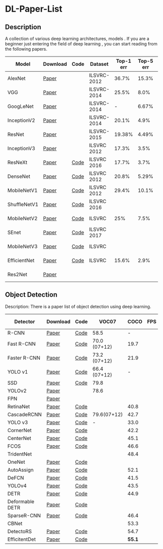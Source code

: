 # DL-Paper-List

## Description

A collection of various deep learning architectures, models .  If you are a beginner just entering the field of deep learning , you can start reading from the following papers.

| Model        | Download                                                     | Code                                                         | Dataset     | Top-1 err | Top-5 err | FLOPs | Published in |
| ------------ | ------------------------------------------------------------ | ------------------------------------------------------------ | ----------- | --------- | --------- | ----- | ------------ |
| AlexNet      | <a href="http://papers.nips.cc/paper/4824-imagenet-classification-with-deep-convolutional-neural-networks.pdf">Paper</a> |                                                              | ILSVRC-2012 | 36.7%     | 15.3%     |       | NIPs 2012    |
| VGG          | <a href="https://arxiv.org/pdf/1409.1556.pdf">Paper</a>      |                                                              | ILSVRC-2014 | 25.5%     | 8.0%      |       | ICLR 2015    |
| GoogLeNet    | <a href="https://arxiv.org/pdf/1409.4842.pdf">Paper</a>      |                                                              | ILSVRC-2014 | -         | 6.67%     |       | CVPR 2015    |
| InceptionV2  | <a href="https://arxiv.org/pdf/1502.03167.pdf">Paper</a>     |                                                              | ILSVRC-2014 | 20.1%     | 4.9%      |       | arxiv 2015   |
| ResNet       | <a href="https://arxiv.org/pdf/1512.03385.pdf">Paper</a>     |                                                              | ILSVRC-2015 | 19.38%    | 4.49%     |       | arxiv 2015   |
| InceptionV3  | <a href="https://arxiv.org/pdf/1512.00567.pdf">Paper</a>     |                                                              | ILSVRC 2012 | 17.3%     | 3.5%      |       | CVPR 2016    |
| ResNeXt      | <a href="https://arxiv.org/pdf/1611.05431.pdf">Paper</a>     | <a href="https://github.com/facebookresearch/ResNeXt">Code</a> | ILSVRC 2016 | 17.7%     | 3.7%      |       | CVPR 2017    |
| DenseNet     | <a href="https://arxiv.org/pdf/1608.06993.pdf">Paper</a>     | <a href="https://github.com/liuzhuang13/DenseNet">Code</a>   | ILSVRC 2012 | 20.8%     | 5.29%     |       | CVPR 2017    |
| MobileNetV1  | <a href="https://arxiv.org/pdf/1704.04861.pdf">Paper</a>     | <a href="https://github.com/tensorflow/models/blob/master/research/slim/nets/mobilenet_v1.md">Code</a> | ILSVRC 2012 | 29.4%     | 10.1%     |       | CVPR 2017    |
| ShuffleNetV1 | <a href="https://arxiv.org/pdf/1707.01083.pdf">Paper</a>     | <a href="https://github.com/MG2033/ShuffleNet">Code</a>      | ILSVRC 2016 |           |           |       | arxiv 2017   |
| MobileNetV2  | <a href="https://arxiv.org/pdf/1801.04381.pdf">Paper</a>     | <a href="https://github.com/tensorflow/models/blob/master/research/slim/nets/mobilenet/README.md">Code</a> | ILSVRC      | 25%       | 7.5%      |       | CVPR 2018    |
| SEnet        | <a href="http://openaccess.thecvf.com/content_cvpr_2018/papers/Hu_Squeeze-and-Excitation_Networks_CVPR_2018_paper.pdf">Paper</a> | <a href="https://github.com/hujie-frank/SENet">Code</a>      | ILSVRC 2017 |           |           |       | CVPR 2018    |
| MobileNetV3  | <a href="https://arxiv.org/pdf/1905.02244.pdf">Paper</a>     | <a href="https://github.com/tensorflow/models/blob/master/research/slim/nets/mobilenet/README.md">Code</a> | ILSVRC      |           |           |       | ICCV 2019    |
| EfficientNet | <a href="https://arxiv.org/pdf/1905.11946.pdf">Paper</a>     | <a href="https://github.com/qubvel/efficientnet">Code</a>    | ILSVRC      | 15.6%     | 2.9%      |       | ICML 2019    |
| Res2Net      | <a href="https://arxiv.org/pdf/1904.01169.pdf">Paper</a>     |                                                              |             |           |           |       | CVPR 2019    |



## Object Detection

Description:   There is a paper list of object detection using deep learning.

| Detector        | Download                                                     | Code                                                         | VOC07        | COCO     | FPS  |      | Published In |
| --------------- | ------------------------------------------------------------ | ------------------------------------------------------------ | ------------ | -------- | ---- | ---- | ------------ |
| R-CNN           | <a href="https://arxiv.org/pdf/1311.2524.pdf">Paper</a>      | <a href="https://github.com/rbgirshick/rcnn">Code</a>        | 58.5         | -        |      |      | CVPR14       |
| Fast R-CNN      | <a href="https://arxiv.org/pdf/1504.08083.pdf">Paper</a>     | <a href="https://github.com/rbgirshick/fast-rcnn">Code</a>   | 70.0 (07+12) | 19.7     |      |      | ICCV15       |
| Faster R-CNN    | <a href="https://papers.nips.cc/paper/5638-faster-r-cnn-towards-real-time-object-detection-with-region-proposal-networks.pdf">Paper</a> | <a href="https://github.com/rbgirshick/py-faster-rcnn">Code</a> | 73.2 (07+12) | 21.9     |      |      | NIPS  15     |
| YOLO v1         | <a href="https://arxiv.org/pdf/1506.02640.pdf">Paper</a>     | <a href="https://pjreddie.com/darknet/yolo/">Code</a>        | 66.4 (07+12) | -        |      |      | CVPR16       |
| SSD             | <a href="https://arxiv.org/pdf/1512.02325.pdf">Paper</a>     | <a href="https://github.com/weiliu89/caffe/tree/ssd">Code</a> | 79.8         |          |      |      | ECCV16       |
| YOLOv2          | <a href="https://arxiv.org/pdf/1612.08242">Paper</a>         |                                                              | 78.6         |          |      |      | CVPR17       |
| FPN             | <a href="https://arxiv.org/pdf/1612.03144.pdf">Paper</a>     |                                                              |              |          |      |      | CVPR17       |
| RetinaNet       | <a href="https://arxiv.org/pdf/1708.02002.pdf">Paper</a>     | <a href="https://github.com/facebookresearch/Detectron">Code</a> |              | 40.8     |      |      | ICCV17       |
| CascadeRCNN     | <a href="http://www.svcl.ucsd.edu/publications/conference/2018/cvpr/cascade-rcnn.pdf">Paper</a> | <a href="https://github.com/zhaoweicai/cascade-rcnn">Code</a> | 79.6(07+12)  | 42.7     |      |      | CVPR18       |
| YOLO v3         | <a href="https://pjreddie.com/media/files/papers/YOLOv3.pdf">Paper</a> | <a href="https://pjreddie.com/darknet/yolo/">Code</a>        | -            | 33.0     |      |      | arXiv18      |
| CornerNet       | <a href="https://arxiv.org/pdf/1808.01244.pdf">Paper</a>     | <a href="https://github.com/princeton-vl/CornerNet">Code</a> |              | 42.2     |      |      | ECCV18       |
| CenterNet       | <a href="https://arxiv.org/pdf/1904.07850.pdf">Paper</a>     | <a href="https://github.com/xingyizhou/CenterNet">Code</a>   |              | 45.1     |      |      | arxiv19      |
| FCOS            | <a href="https://arxiv.org/pdf/1904.01355.pdf">Paper</a>     | <a href="https://github.com/tianzhi0549/FCOS">Code</a>       |              | 46.6     |      |      | ICCV19       |
| TridentNet      |                                                              |                                                              |              | 48.4     |      |      | ICCV19       |
| OneNet          | <a href="https://arxiv.org/pdf/2012.05780.pdf">Paper</a>     | <a href="https://github.com/PeizeSun/OneNet">Code</a>        |              |          |      |      | arXiv20      |
| AutoAssign      | <a href="https://arxiv.org/abs/2007.03496">Paper</a>         | <a href="https://github.com/Megvii-BaseDetection/AutoAssign">Code</a> |              | 52.1     |      |      |              |
| DeFCN           | <a href="https://arxiv.org/pdf/2012.03544.pdf">Paper</a>     | <a href="https://github.com/Megvii-BaseDetection/DeFCN">Code</a> |              | 41.5     |      |      |              |
| YOLOv4          | <a href="https://arxiv.org/abs/2004.10934">Paper</a>         | <a href="https://github.com/AlexeyAB/darknet">Code</a>       |              | 43.5     |      |      | arXiv20      |
| DETR            | <a href="https://scontent-hkg4-2.xx.fbcdn.net/v/t39.8562-6/101177000_245125840263462_1160672288488554496_n.pdf?_nc_cat=104&ccb=2&_nc_sid=ae5e01&_nc_ohc=4No88GPznaEAX-rkbxP&_nc_ht=scontent-hkg4-2.xx&oh=fb906592c8754af844fc4135a267dd20&oe=5FF80AC7">Paper</a> | <a href="https://github.com/facebookresearch/detr">Code</a>  |              | 44.9     |      |      | ECCV20       |
| Deformable DETR | <a href="https://arxiv.org/pdf/2010.04159.pdf">Paper</a>     | <a href="https://github.com/fundamentalvision/Deformable-DETR">Code</a> |              |          |      |      |              |
| SparseR-CNN     | <a href="https://msc.berkeley.edu/research/autonomous-vehicle/sparse_rcnn.pdf">Paper</a> | <a href="https://github.com/PeizeSun/SparseR-CNN">Code</a>   |              | 46.4     |      |      | arXiv20      |
| CBNet           |                                                              |                                                              |              | 53.3     |      |      | AAAI20       |
| DetectoRS       | <a href="https://arxiv.org/pdf/2006.02334">Paper</a>         | <a href="https://github.com/joe-siyuan-qiao/DetectoRS">Code</a> |              | 54.7     |      |      | arXiv20      |
| EfficitentDet   | <a href="https://arxiv.org/pdf/1911.09070.pdf">Paper</a>     | <a href="https://github.com/google/automl/tree/master/efficientdet">Code</a> |              | **55.1** |      |      | CVPR20       |

